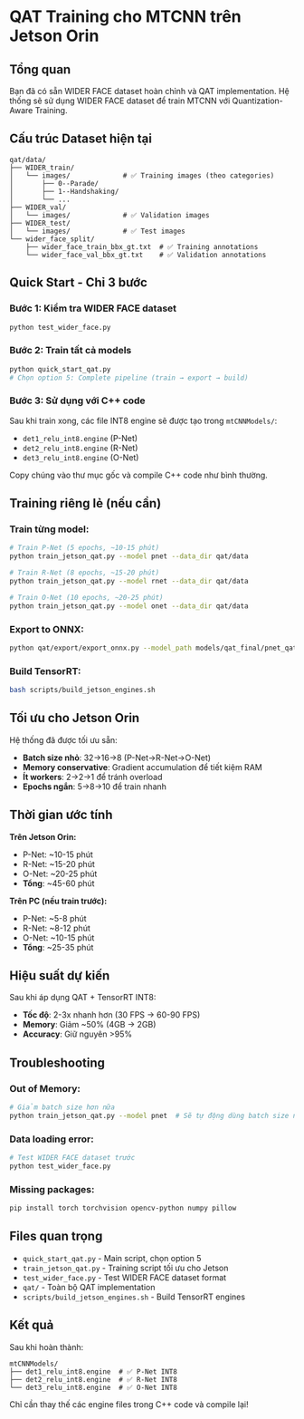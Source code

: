 # QAT Training cho MTCNN trên Jetson Orin

## Tổng quan
Bạn đã có sẵn WIDER FACE dataset hoàn chỉnh và QAT implementation. Hệ thống sẽ sử dụng WIDER FACE dataset để train MTCNN với Quantization-Aware Training.

## Cấu trúc Dataset hiện tại
```
qat/data/
├── WIDER_train/
│   └── images/             # ✅ Training images (theo categories)
│       ├── 0--Parade/
│       ├── 1--Handshaking/
│       └── ...
├── WIDER_val/
│   └── images/             # ✅ Validation images
├── WIDER_test/
│   └── images/             # ✅ Test images  
└── wider_face_split/
    ├── wider_face_train_bbx_gt.txt  # ✅ Training annotations
    └── wider_face_val_bbx_gt.txt    # ✅ Validation annotations
```

## Quick Start - Chỉ 3 bước

### Bước 1: Kiểm tra WIDER FACE dataset
```bash
python test_wider_face.py
```

### Bước 2: Train tất cả models
```bash
python quick_start_qat.py  
# Chọn option 5: Complete pipeline (train → export → build)
```

### Bước 3: Sử dụng với C++ code
Sau khi train xong, các file INT8 engine sẽ được tạo trong `mtCNNModels/`:
- `det1_relu_int8.engine` (P-Net)
- `det2_relu_int8.engine` (R-Net)  
- `det3_relu_int8.engine` (O-Net)

Copy chúng vào thư mục gốc và compile C++ code như bình thường.

## Training riêng lẻ (nếu cần)

### Train từng model:
```bash
# Train P-Net (5 epochs, ~10-15 phút)
python train_jetson_qat.py --model pnet --data_dir qat/data

# Train R-Net (8 epochs, ~15-20 phút)  
python train_jetson_qat.py --model rnet --data_dir qat/data

# Train O-Net (10 epochs, ~20-25 phút)
python train_jetson_qat.py --model onet --data_dir qat/data
```

### Export to ONNX:
```bash
python qat/export/export_onnx.py --model_path models/qat_final/pnet_qat_*.pth
```

### Build TensorRT:
```bash
bash scripts/build_jetson_engines.sh
```

## Tối ưu cho Jetson Orin

Hệ thống đã được tối ưu sẵn:
- **Batch size nhỏ**: 32→16→8 (P-Net→R-Net→O-Net)
- **Memory conservative**: Gradient accumulation để tiết kiệm RAM
- **Ít workers**: 2→2→1 để tránh overload
- **Epochs ngắn**: 5→8→10 để train nhanh

## Thời gian ước tính

**Trên Jetson Orin:**
- P-Net: ~10-15 phút
- R-Net: ~15-20 phút  
- O-Net: ~20-25 phút
- **Tổng**: ~45-60 phút

**Trên PC (nếu train trước):**
- P-Net: ~5-8 phút
- R-Net: ~8-12 phút
- O-Net: ~10-15 phút  
- **Tổng**: ~25-35 phút

## Hiệu suất dự kiến

Sau khi áp dụng QAT + TensorRT INT8:
- **Tốc độ**: 2-3x nhanh hơn (30 FPS → 60-90 FPS)
- **Memory**: Giảm ~50% (4GB → 2GB)  
- **Accuracy**: Giữ nguyên >95%

## Troubleshooting

### Out of Memory:
```bash
# Giảm batch size hơn nữa
python train_jetson_qat.py --model pnet  # Sẽ tự động dùng batch size nhỏ
```

### Data loading error:
```bash
# Test WIDER FACE dataset trước
python test_wider_face.py
```

### Missing packages:
```bash
pip install torch torchvision opencv-python numpy pillow
```

## Files quan trọng

- `quick_start_qat.py` - Main script, chọn option 5
- `train_jetson_qat.py` - Training script tối ưu cho Jetson
- `test_wider_face.py` - Test WIDER FACE dataset format
- `qat/` - Toàn bộ QAT implementation  
- `scripts/build_jetson_engines.sh` - Build TensorRT engines

## Kết quả

Sau khi hoàn thành:
```
mtCNNModels/
├── det1_relu_int8.engine  # ✅ P-Net INT8
├── det2_relu_int8.engine  # ✅ R-Net INT8  
└── det3_relu_int8.engine  # ✅ O-Net INT8
```

Chỉ cần thay thế các engine files trong C++ code và compile lại!
